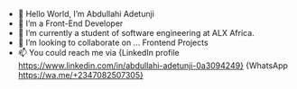 - 👋 Hello World, I’m Abdullahi Adetunji
- 👀 I’m a Front-End Developer 
- 🌱 I’m currently a student of software engineering at ALX Africa.
- 💞️ I’m looking to collaborate on ... Frontend Projects
- 📫 You could reach me via {LinkedIn profile
https://www.linkedin.com/in/abdullahi-adetunji-0a3094249}
{WhatsApp https://wa.me/+2347082507305}

